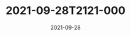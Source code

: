 ---
date: 2021-09-28
title: 2021-09-28T2121-000
hero: 2021/2021-09-28T2121-000.jpeg

# briefly describe the image…
alt: ''

# insert the closed caption text after the three-dash break…
# (include line-breaks, punctuation, and capitalization)
---